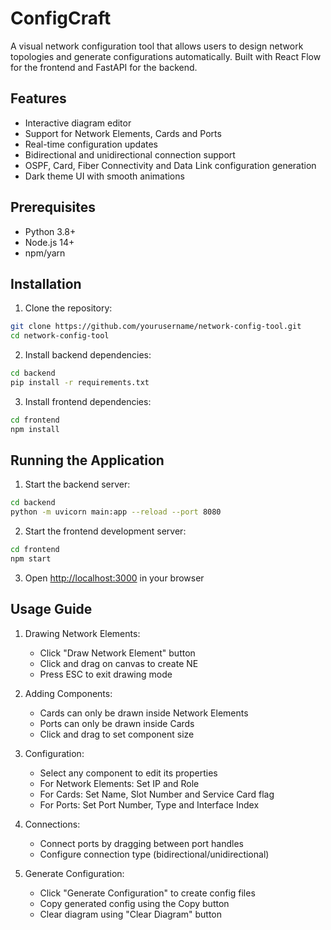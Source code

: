# ConfigCraft

A visual network configuration tool that allows users to design network topologies and generate configurations automatically. Built with React Flow for the frontend and FastAPI for the backend.

## Features

- Interactive diagram editor
- Support for Network Elements, Cards and Ports
- Real-time configuration updates
- Bidirectional and unidirectional connection support 
- OSPF, Card, Fiber Connectivity and Data Link configuration generation
- Dark theme UI with smooth animations

## Prerequisites

- Python 3.8+
- Node.js 14+
- npm/yarn

## Installation

1. Clone the repository:
```bash
git clone https://github.com/yourusername/network-config-tool.git
cd network-config-tool
```

2. Install backend dependencies:
```bash
cd backend
pip install -r requirements.txt
```

3. Install frontend dependencies:
```bash
cd frontend
npm install
```

## Running the Application

1. Start the backend server:
```bash
cd backend
python -m uvicorn main:app --reload --port 8080
```

2. Start the frontend development server:
```bash
cd frontend
npm start
```

3. Open [http://localhost:3000](http://localhost:3000) in your browser

## Usage Guide

1. Drawing Network Elements:
   - Click "Draw Network Element" button
   - Click and drag on canvas to create NE
   - Press ESC to exit drawing mode

2. Adding Components:
   - Cards can only be drawn inside Network Elements
   - Ports can only be drawn inside Cards
   - Click and drag to set component size

3. Configuration:
   - Select any component to edit its properties
   - For Network Elements: Set IP and Role
   - For Cards: Set Name, Slot Number and Service Card flag
   - For Ports: Set Port Number, Type and Interface Index

4. Connections:
   - Connect ports by dragging between port handles
   - Configure connection type (bidirectional/unidirectional)

5. Generate Configuration:
   - Click "Generate Configuration" to create config files
   - Copy generated config using the Copy button
   - Clear diagram using "Clear Diagram" button

